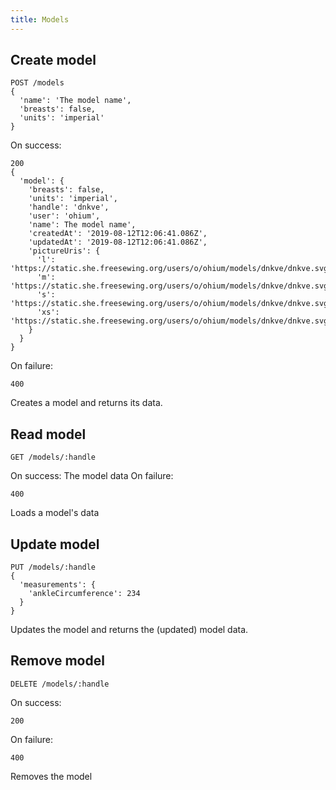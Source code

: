 ```yaml
---
title: Models
---
```


## Create model

```
POST /models
{
  'name': 'The model name',
  'breasts': false,
  'units': 'imperial'
}
```
On success:
```
200
{
  'model': {   
    'breasts': false,
    'units': 'imperial',
    'handle': 'dnkve',
    'user': 'ohium',
    'name': The model name',
    'createdAt': '2019-08-12T12:06:41.086Z',
    'updatedAt': '2019-08-12T12:06:41.086Z',
    'pictureUris': {
      'l': 'https://static.she.freesewing.org/users/o/ohium/models/dnkve/dnkve.svg',
      'm': 'https://static.she.freesewing.org/users/o/ohium/models/dnkve/dnkve.svg',
      's': 'https://static.she.freesewing.org/users/o/ohium/models/dnkve/dnkve.svg',
      'xs': 'https://static.she.freesewing.org/users/o/ohium/models/dnkve/dnkve.svg'
    }
  }
}
```
On failure:
```
400
```

Creates a model and returns its data.

## Read model
```
GET /models/:handle
```
On success: The model data On failure:
```
400
```

Loads a model's data

## Update model

```
PUT /models/:handle
{
  'measurements': {
    'ankleCircumference': 234
  }
}
```

Updates the model and returns the (updated) model data.

## Remove model

```
DELETE /models/:handle
```
On success:
```
200
```
On failure:
```
400
```

Removes the model

